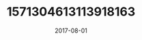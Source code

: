 ---
title: "1571304613113918163"
image: "2017-08-01 06.48.48 1571304613113918163_46248401"
date: "2017-08-01"
type: "photo"
---